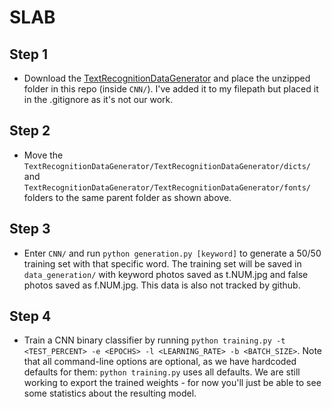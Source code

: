 # SLAB

## Step 1
- Download the [TextRecognitionDataGenerator](https://github.com/Belval/TextRecognitionDataGenerator) and place the unzipped folder in this repo (inside `CNN/`). I've added it to my filepath but placed it in the .gitignore as it's not our work.

## Step 2
- Move the `TextRecognitionDataGenerator/TextRecognitionDataGenerator/dicts/` and `TextRecognitionDataGenerator/TextRecognitionDataGenerator/fonts/` folders to the same parent folder as shown above.

## Step 3
- Enter `CNN/` and run `python generation.py [keyword]` to generate a 50/50 training set with that specific word. The training set will be saved in `data_generation/` with keyword photos saved as t.NUM.jpg and false photos saved as f.NUM.jpg. This data is also not tracked by github.

## Step 4
- Train a CNN binary classifier by running `python training.py -t <TEST_PERCENT> -e <EPOCHS> -l <LEARNING_RATE> -b <BATCH_SIZE>`. Note that all command-line options are optional, as we have hardcoded defaults for them: `python training.py` uses all defaults. We are still working to export the trained weights - for now you'll just be able to see some statistics about the resulting model.

